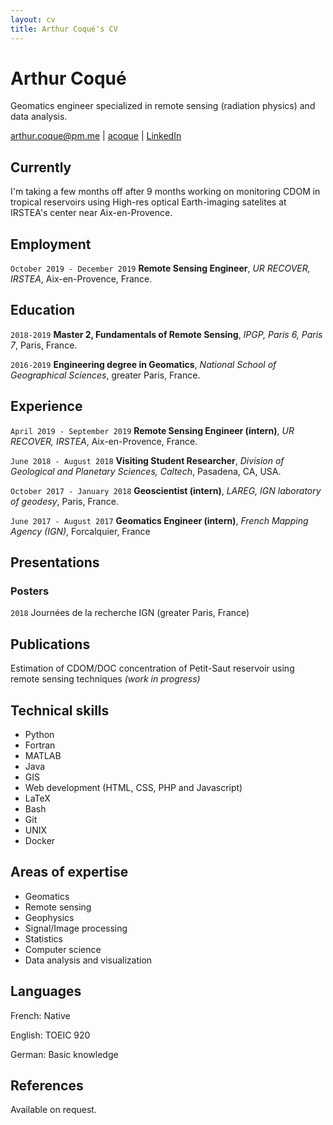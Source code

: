 ```yaml
---
layout: cv
title: Arthur Coqué's CV
---
```

# Arthur Coqué
Geomatics engineer specialized in remote sensing (radiation physics) and data analysis.

<div id="webaddress">
  <a href="mailto:arthur.coque@pm.me">arthur.coque@pm.me</a>
  |
  <i class="fa fa-github"></i> <a href="https://github.com/acoque">acoque</a>
  |
  <i class="fa fa-linkedin"></i> <a href="https://www.linkedin.com/in/arthur-coqué/">LinkedIn</a>
</div>


## Currently

I'm taking a few months off after 9 months working on monitoring CDOM in tropical reservoirs using High-res optical Earth-imaging satelites at IRSTEA's center near Aix-en-Provence.

## Employment

`October 2019 - December 2019`
**Remote Sensing Engineer**, *UR RECOVER, IRSTEA*, Aix-en-Provence, France.

## Education

`2018-2019`
**Master 2, Fundamentals of Remote Sensing**, *IPGP, Paris 6, Paris 7*, Paris, France.

`2016-2019`
**Engineering degree in Geomatics**, *National School of Geographical Sciences*, greater Paris, France.

## Experience

`April 2019 - September 2019`
**Remote Sensing Engineer (intern)**, *UR RECOVER, IRSTEA*, Aix-en-Provence, France.

`June 2018 - August 2018`
**Visiting Student Researcher**, *Division of Geological and Planetary Sciences, Caltech*, Pasadena, CA, USA.

`October 2017 - January 2018`
**Geoscientist (intern)**, *LAREG, IGN laboratory of geodesy*, Paris, France.

`June 2017 - August 2017`
**Geomatics Engineer (intern)**, *French Mapping Agency (IGN)*, Forcalquier, France

## Presentations

### Posters

`2018`
Journées de la recherche IGN (greater Paris, France)

## Publications

Estimation of CDOM/DOC concentration of Petit-Saut reservoir using remote sensing techniques *(work in progress)*

## Technical skills

* Python
* Fortran
* MATLAB
* Java
* GIS
* Web development (HTML, CSS, PHP and Javascript)
* LaTeX
* Bash
* Git
* UNIX
* Docker

## Areas of expertise

* Geomatics
* Remote sensing
* Geophysics
* Signal/Image processing
* Statistics
* Computer science
* Data analysis and visualization

## Languages

French: Native

English: TOEIC 920

German: Basic knowledge

## References

Available on request.

<!-- ### Footer

Last updated: February 2020 -->



